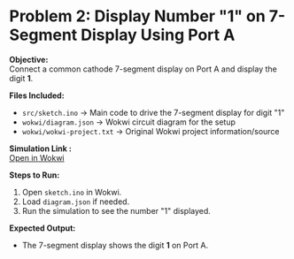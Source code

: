 # Problem 2: Display Number "1" on 7-Segment Display Using Port A

**Objective:**  
Connect a common cathode 7-segment display on Port A and display the digit **1**.

**Files Included:**  
- `src/sketch.ino` → Main code to drive the 7-segment display for digit "1"  
- `wokwi/diagram.json` → Wokwi circuit diagram for the setup  
- `wokwi/wokwi-project.txt` → Original Wokwi project information/source  

**Simulation Link :**  
[Open in Wokwi](https://wokwi.com/projects/443762166571548673)

**Steps to Run:**  
1. Open `sketch.ino` in Wokwi.  
2. Load `diagram.json` if needed.  
3. Run the simulation to see the number "1" displayed.  

**Expected Output:**  
- The 7-segment display shows the digit **1** on Port A.  
